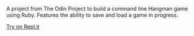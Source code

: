A project from The Odin Project to build a command line Hangman game using Ruby. Features the ability to save and load a game in progress.

[Try on Repl.it](https://repl.it/@hbmatt/hangman)

